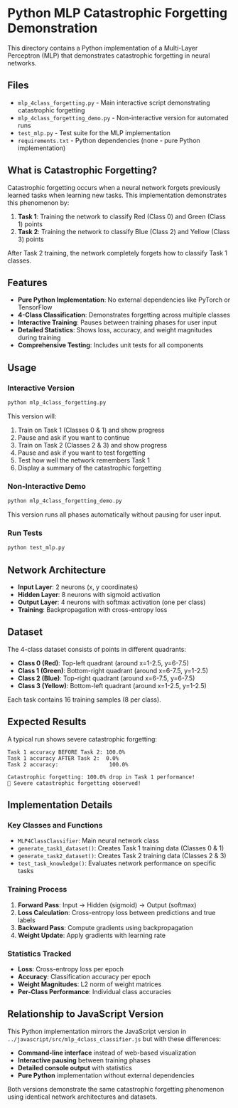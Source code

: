 # Python MLP Catastrophic Forgetting Demonstration

This directory contains a Python implementation of a Multi-Layer Perceptron (MLP) that demonstrates catastrophic forgetting in neural networks.

## Files

- `mlp_4class_forgetting.py` - Main interactive script demonstrating catastrophic forgetting
- `mlp_4class_forgetting_demo.py` - Non-interactive version for automated runs
- `test_mlp.py` - Test suite for the MLP implementation
- `requirements.txt` - Python dependencies (none - pure Python implementation)

## What is Catastrophic Forgetting?

Catastrophic forgetting occurs when a neural network forgets previously learned tasks when learning new tasks. This implementation demonstrates this phenomenon by:

1. **Task 1**: Training the network to classify Red (Class 0) and Green (Class 1) points
2. **Task 2**: Training the network to classify Blue (Class 2) and Yellow (Class 3) points

After Task 2 training, the network completely forgets how to classify Task 1 classes.

## Features

- **Pure Python Implementation**: No external dependencies like PyTorch or TensorFlow
- **4-Class Classification**: Demonstrates forgetting across multiple classes
- **Interactive Training**: Pauses between training phases for user input
- **Detailed Statistics**: Shows loss, accuracy, and weight magnitudes during training
- **Comprehensive Testing**: Includes unit tests for all components

## Usage

### Interactive Version
```bash
python mlp_4class_forgetting.py
```

This version will:
1. Train on Task 1 (Classes 0 & 1) and show progress
2. Pause and ask if you want to continue
3. Train on Task 2 (Classes 2 & 3) and show progress  
4. Pause and ask if you want to test forgetting
5. Test how well the network remembers Task 1
6. Display a summary of the catastrophic forgetting

### Non-Interactive Demo
```bash
python mlp_4class_forgetting_demo.py
```

This version runs all phases automatically without pausing for user input.

### Run Tests
```bash
python test_mlp.py
```

## Network Architecture

- **Input Layer**: 2 neurons (x, y coordinates)
- **Hidden Layer**: 8 neurons with sigmoid activation
- **Output Layer**: 4 neurons with softmax activation (one per class)
- **Training**: Backpropagation with cross-entropy loss

## Dataset

The 4-class dataset consists of points in different quadrants:

- **Class 0 (Red)**: Top-left quadrant (around x=1-2.5, y=6-7.5)
- **Class 1 (Green)**: Bottom-right quadrant (around x=6-7.5, y=1-2.5)  
- **Class 2 (Blue)**: Top-right quadrant (around x=6-7.5, y=6-7.5)
- **Class 3 (Yellow)**: Bottom-left quadrant (around x=1-2.5, y=1-2.5)

Each task contains 16 training samples (8 per class).

## Expected Results

A typical run shows severe catastrophic forgetting:

```
Task 1 accuracy BEFORE Task 2: 100.0%
Task 1 accuracy AFTER Task 2:  0.0%
Task 2 accuracy:                100.0%

Catastrophic forgetting: 100.0% drop in Task 1 performance!
🔴 Severe catastrophic forgetting observed!
```

## Implementation Details

### Key Classes and Functions

- `MLP4ClassClassifier`: Main neural network class
- `generate_task1_dataset()`: Creates Task 1 training data (Classes 0 & 1)
- `generate_task2_dataset()`: Creates Task 2 training data (Classes 2 & 3)
- `test_task_knowledge()`: Evaluates network performance on specific tasks

### Training Process

1. **Forward Pass**: Input → Hidden (sigmoid) → Output (softmax)
2. **Loss Calculation**: Cross-entropy loss between predictions and true labels
3. **Backward Pass**: Compute gradients using backpropagation
4. **Weight Update**: Apply gradients with learning rate

### Statistics Tracked

- **Loss**: Cross-entropy loss per epoch
- **Accuracy**: Classification accuracy per epoch
- **Weight Magnitudes**: L2 norm of weight matrices
- **Per-Class Performance**: Individual class accuracies

## Relationship to JavaScript Version

This Python implementation mirrors the JavaScript version in `../javascript/src/mlp_4class_classifier.js` but with these differences:

- **Command-line interface** instead of web-based visualization
- **Interactive pausing** between training phases
- **Detailed console output** with statistics
- **Pure Python** implementation without external dependencies

Both versions demonstrate the same catastrophic forgetting phenomenon using identical network architectures and datasets.
